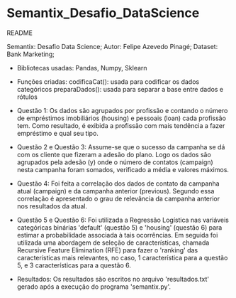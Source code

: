 # Semantix_Desafio_DataScience

README

Semantix: Desafio Data Science;
Autor: Felipe Azevedo Pinagé;
Dataset: Bank Marketing;

- Bibliotecas usadas:
Pandas, Numpy, Sklearn

- Funções criadas:
codificaCat(): usada para codificar os dados categóricos
preparaDados(): usada para separar a base entre dados e rótulos

- Questão 1:
Os dados são agrupados por profissão e contando o número de empréstimos imobiliários (housing) e pessoais (loan) cada profissão tem.
Como resultado, é exibida a profissão com mais tendência a fazer empréstimo e qual seu tipo.

- Questão 2 e Questão 3:
Assume-se que o sucesso da campanha se dá com os cliente que fizeram a adesão do plano. Logo os dados são agrupados pela adesão (y) onde o número de contatos (campaign) nesta campanha foram somados, verificado a média e valores máximos.

- Questão 4:
Foi feita a correlação dos dados de contato da campanha atual (campaign) e da campanha anterior (previous). Segundo essa correlação é apresentado o grau de relevância da campanha anterior nos resultados da atual.

- Questão 5 e Questão 6:
Foi utilizada a Regressão Logística nas variáveis categóricas binárias 'default' (questão 5) e 'housing' (questão 6) para estimar a probabilidade associada à tais ocorrências. 
Em seguida foi utilizada uma abordagem de seleção de características, chamada Recursive Feature Elimination (RFE) para fazer o 'ranking' das características mais relevantes, no caso, 1 característica para a questão 5, e 3 características para a questão 6.

- Resultados:
Os resultados são escritos no arquivo 'resultados.txt' gerado após a execução do programa 'semantix.py'. 
